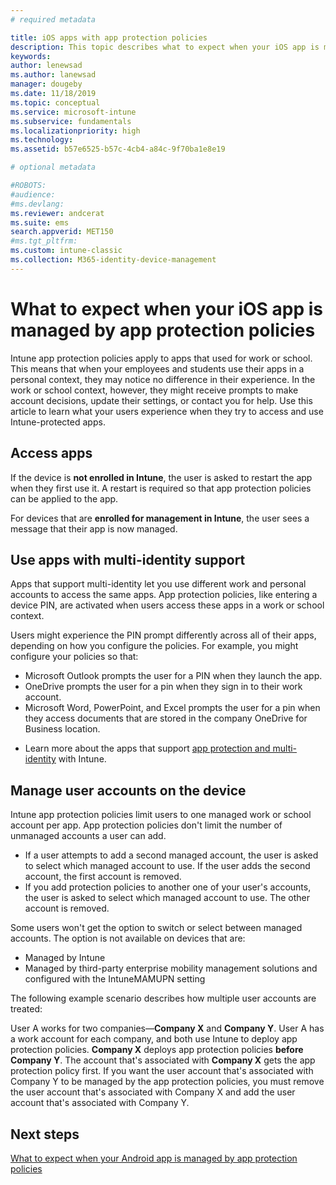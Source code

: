 ```yaml
---
# required metadata

title: iOS apps with app protection policies
description: This topic describes what to expect when your iOS app is managed by app protection policies.
keywords:
author: lenewsad
ms.author: lanewsad
manager: dougeby
ms.date: 11/18/2019
ms.topic: conceptual
ms.service: microsoft-intune
ms.subservice: fundamentals
ms.localizationpriority: high
ms.technology:
ms.assetid: b57e6525-b57c-4cb4-a84c-9f70ba1e8e19

# optional metadata

#ROBOTS:
#audience:
#ms.devlang:
ms.reviewer: andcerat
ms.suite: ems
search.appverid: MET150
#ms.tgt_pltfrm:
ms.custom: intune-classic
ms.collection: M365-identity-device-management
---
```


# What to expect when your iOS app is managed by app protection policies

Intune app protection policies apply to apps that used for work or school. This means that when your employees and students use their apps in a personal context, they may notice no difference in their experience. In the work or school context, however, they might receive prompts to make account decisions, update their settings, or contact you for help. Use this article to learn what your users experience when they try to access and use Intune-protected apps.  

## Access apps

If the device is **not enrolled in Intune**, the user is asked to restart the app when they first use it. A restart is required so that app protection policies can be applied to the app.

<!--- The following screenshot from the Skype app illustrates this restart request: --->

<!---  ![Screenshot of the iOS device showing PIN prompt](./media/end-user-mam-apps-ios/iOS_AppPINPrompt.png) --->

For devices that are **enrolled for management in Intune**, the user sees a message that their app is now managed.

## Use apps with multi-identity support

Apps that support multi-identity let you use different work and personal accounts to access the same apps. App protection policies, like entering a device PIN, are activated when users access these apps in a work or school context.   

Users might experience the PIN prompt differently across all of their apps, depending on how you configure the policies.  For example, you might configure your policies so that:       
* Microsoft Outlook prompts the user for a PIN when they launch the app. 
* OneDrive prompts the user for a pin when they sign in to their work account.  
* Microsoft Word, PowerPoint, and Excel prompts the user for a pin when they access documents that are stored in the company OneDrive for Business location.  

- Learn more about the apps that support [app protection and multi-identity](https://www.microsoft.com/cloud-platform/microsoft-intune-apps) with Intune.  

## Manage user accounts on the device  

Intune app protection policies limit users to one managed work or school account per app. App protection policies don't limit the number of unmanaged accounts a user can add.   

- If a user attempts to add a second managed account, the user is asked to select which managed account to use. If the user adds the second account, the first account is removed.
- If you add protection policies to another one of your user's accounts, the user is asked to select which managed account to use. The other account is removed. 

Some users won't get the option to switch or select between managed accounts. The option is not available on devices that are:
* Managed by Intune  
* Managed by third-party enterprise mobility management solutions and configured with the IntuneMAMUPN setting 

The following example scenario describes how multiple user accounts are treated:  

User A works for two companies—**Company X** and **Company Y**. User A has a work account for each company, and both use Intune to deploy app protection policies. **Company X** deploys app protection policies **before** **Company Y**. The account that's associated with **Company X** gets the app protection policy first. If you want the user account that's associated with Company Y to be managed by the app protection policies, you must remove the user account that's associated with Company X and add the user account that's associated with Company Y.  

## Next steps

[What to expect when your Android app is managed by app protection policies](end-user-mam-apps-android.md)
